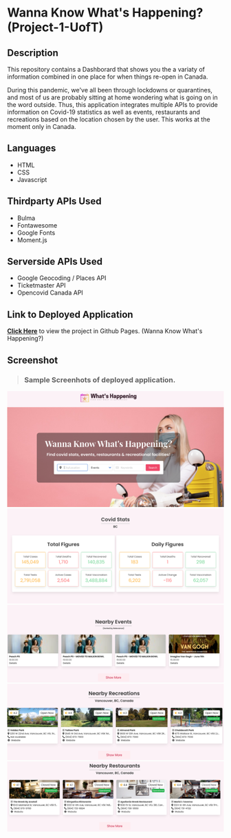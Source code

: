 # Wanna Know What's Happening? (Project-1-UofT)

## Description
This repository contains a Dashborard that shows you the a variaty of information combined in one place for when things re-open in Canada. 

During this pandemic, we've all been through lockdowns or quarantines, and most of us are probably sitting at home wondering what is going on in the word outside. Thus, this application integrates multiple APIs to provide information on Covid-19 statistics as well as events, restaurants and recreations based on the location chosen by the user. This works at the moment only in Canada.

## Languages
- HTML
- CSS
- Javascript

## Thirdparty APIs Used
- Bulma 
- Fontawesome
- Google Fonts
- Moment.js

## Serverside APIs Used
- Google Geocoding / Places API
- Ticketmaster API
- Opencovid Canada API

## Link to Deployed Application
[**Click Here**](https://teamtoo222.github.io/Project-1-UofT/) to view the project in Github Pages. (Wanna Know What's Happening?)

## Screenshot
> ### Sample Screenhots of deployed application.

![Sample 1](/assets/images/Sample1.jpeg)
![Sample 2](/assets/images/Sample2.jpeg)
![Sample 3](/assets/images/Sample3.jpeg)
![Sample 4](/assets/images/Sample4.jpeg)
![Sample 5](/assets/images/Sample5.jpeg)
